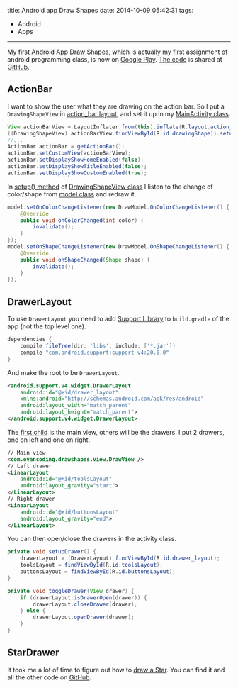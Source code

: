 title: Android app Draw Shapes
date: 2014-10-09 05:42:31
tags:
- Android
- Apps
---
My first Android App [Draw Shapes](https://play.google.com/store/apps/details?id=com.evancoding.drawshapes), which is actually my first assignment of android programming class, is now on [Google Play](https://play.google.com/store/apps/details?id=com.evancoding.drawshapes). [The code](https://github.com/evan-liu/DrawShaps) is shared at [GitHub](https://github.com/evan-liu/DrawShaps).

## ActionBar

I want to show the user what they are drawing on the action bar. So I put a `DrawingShapeView` in [action_bar layout](https://github.com/evan-liu/DrawShaps/blob/master/app/src/main/res/layout/action_bar.xml), and set it up in my [MainActivity class](https://github.com/evan-liu/DrawShaps/blob/master/app/src/main/java/com/evancoding/drawshapes/MainActivity.java#L69-L85).

```java MainActivity.setupActionBar() https://github.com/evan-liu/DrawShaps/blob/master/app/src/main/java/com/evancoding/drawshapes/MainActivity.java#L69-L85
View actionBarView = LayoutInflater.from(this).inflate(R.layout.action_bar, null);
((DrawingShapeView) actionBarView.findViewById(R.id.drawingShape)).setup(model, painter);
//...
ActionBar actionBar = getActionBar();
actionBar.setCustomView(actionBarView);
actionBar.setDisplayShowHomeEnabled(false);
actionBar.setDisplayShowTitleEnabled(false);
actionBar.setDisplayShowCustomEnabled(true);

```

<!-- more -->

In [setup() method](https://github.com/evan-liu/DrawShaps/blob/master/app/src/main/java/com/evancoding/drawshapes/view/DrawingShapeView.java#L34-L45) of [DrawingShapeView class](https://github.com/evan-liu/DrawShaps/blob/master/app/src/main/java/com/evancoding/drawshapes/view/DrawingShapeView.java#L34-L45) I listen to the change of color/shape from [model class](https://github.com/evan-liu/DrawShaps/blob/master/app/src/main/java/com/evancoding/drawshapes/model/DrawModel.java) and redraw it.

```java DrawingShapeView.setup() https://github.com/evan-liu/DrawShaps/blob/master/app/src/main/java/com/evancoding/drawshapes/view/DrawingShapeView.java#L34-L45
model.setOnColorChangeListener(new DrawModel.OnColorChangeListener() {
    @Override
    public void onColorChanged(int color) {
        invalidate();
    }
});
model.setOnShapeChangeListener(new DrawModel.OnShapeChangeListener() {
    @Override
    public void onShapeChanged(Shape shape) {
        invalidate();
    }
});
```

## DrawerLayout

To use `DrawerLayout` you need to add [Support Library](http://developer.android.com/tools/support-library/index.html) to `build.gradle` of the app (not the top level one).

```gradle  app/build.gradle https://github.com/evan-liu/DrawShaps/blob/master/app/build.gradle
dependencies {
    compile fileTree(dir: 'libs', include: ['*.jar'])
    compile "com.android.support:support-v4:20.0.0"
}
```

And make the root to be `DrawerLayout`.

```xml activity_main.xml https://github.com/evan-liu/DrawShaps/blob/master/app/src/main/res/layout/activity_main.xml
<android.support.v4.widget.DrawerLayout
    android:id="@+id/drawer_layout"
    xmlns:android="http://schemas.android.com/apk/res/android"
    android:layout_width="match_parent"
    android:layout_height="match_parent">
</android.support.v4.widget.DrawerLayout>
```

The [first child](https://github.com/evan-liu/DrawShaps/blob/master/app/src/main/res/layout/activity_main.xml#L7-L10) is the main view, others will be the drawers. I put 2 drawers, one on left and one on right.

``` xml activity_main.xml https://github.com/evan-liu/DrawShaps/blob/master/app/src/main/res/layout/activity_main.xml
// Main view
<com.evancoding.drawshapes.view.DrawView />
// Left drawer
<LinearLayout
    android:id="@+id/toolsLayout"
    android:layout_gravity="start">
</LinearLayout>
// Right drawer
<LinearLayout
    android:id="@+id/buttonsLayout"
    android:layout_gravity="end">
</LinearLayout>
```

You can then open/close the drawers in the activity class.

``` java MainActivity.setupDrawer() https://github.com/evan-liu/DrawShaps/blob/master/app/src/main/java/com/evancoding/drawshapes/MainActivity.java#L115-L135
private void setupDrawer() {
    drawerLayout = (DrawerLayout) findViewById(R.id.drawer_layout);
    toolsLayout = findViewById(R.id.toolsLayout);
    buttonsLayout = findViewById(R.id.buttonsLayout);
}
```

``` java MainActivity.toggleDrawer() https://github.com/evan-liu/DrawShaps/blob/master/app/src/main/java/com/evancoding/drawshapes/MainActivity.java#L137-L143
private void toggleDrawer(View drawer) {
    if (drawerLayout.isDrawerOpen(drawer)) {
        drawerLayout.closeDrawer(drawer);
    } else {
        drawerLayout.openDrawer(drawer);
    }
}
```

## StarDrawer

It took me a lot of time to figure out how to [draw a Star](https://github.com/evan-liu/DrawShaps/blob/master/app/src/main/java/com/evancoding/drawshapes/shapes/StarDrawer.java). You can find it and all the other code on [GitHub](https://github.com/evan-liu/DrawShaps/).
